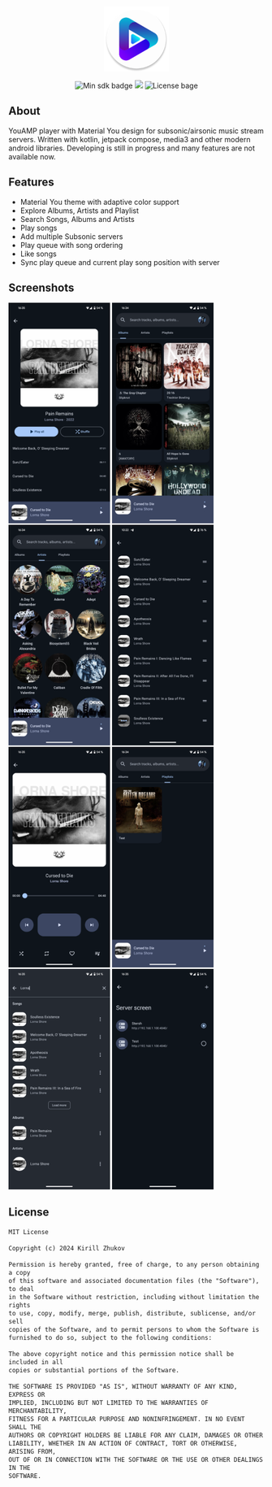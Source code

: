 <p align="center">
  <img src="/app/src/main/res/mipmap-xxxhdpi/ic_launcher_round.webp" height="128" />
</p>

<p align="center">
  <img alt="Min sdk badge" src="https://img.shields.io/badge/21-grey?style=flat&logo=android&logoColor=minSdk&label=Min%20sdk&color=blue">
  <a title="Crowdin" target="_blank" href="https://crowdin.com/project/youamp"><img src="https://badges.crowdin.net/youamp/localized.svg"></a>
  <img alt="License bage" src="https://img.shields.io/badge/MIT-grey?style=flat&label=License&color=blue">
</p>

## About

YouAMP player with Material You design for subsonic/airsonic music stream servers. Written with kotlin, jetpack compose,
media3 and other modern android libraries. Developing is still in progress and many features are not available now.

## Features

- Material You theme with adaptive color support
- Explore Albums, Artists and Playlist
- Search Songs, Albums and Artists
- Play songs
- Add multiple Subsonic servers
- Play queue with song ordering
- Like songs
- Sync play queue and current play song position with server

## Screenshots

<p float="left">
  <img src="/fastlane/metadata/android/en-US/images/phoneScreenshots/1.png" width="200" />
  <img src="/fastlane/metadata/android/en-US/images/phoneScreenshots/2.png" width="200" /> 
  <img src="/fastlane/metadata/android/en-US/images/phoneScreenshots/3.png" width="200" /> 
  <img src="/fastlane/metadata/android/en-US/images/phoneScreenshots/4.png" width="200" />
  <img src="/fastlane/metadata/android/en-US/images/phoneScreenshots/5.png" width="200" />
  <img src="/fastlane/metadata/android/en-US/images/phoneScreenshots/6.png" width="200" />
  <img src="/fastlane/metadata/android/en-US/images/phoneScreenshots/7.png" width="200" />
  <img src="/fastlane/metadata/android/en-US/images/phoneScreenshots/8.png" width="200" />
</p>

## License

```
MIT License

Copyright (c) 2024 Kirill Zhukov

Permission is hereby granted, free of charge, to any person obtaining a copy
of this software and associated documentation files (the "Software"), to deal
in the Software without restriction, including without limitation the rights
to use, copy, modify, merge, publish, distribute, sublicense, and/or sell
copies of the Software, and to permit persons to whom the Software is
furnished to do so, subject to the following conditions:

The above copyright notice and this permission notice shall be included in all
copies or substantial portions of the Software.

THE SOFTWARE IS PROVIDED "AS IS", WITHOUT WARRANTY OF ANY KIND, EXPRESS OR
IMPLIED, INCLUDING BUT NOT LIMITED TO THE WARRANTIES OF MERCHANTABILITY,
FITNESS FOR A PARTICULAR PURPOSE AND NONINFRINGEMENT. IN NO EVENT SHALL THE
AUTHORS OR COPYRIGHT HOLDERS BE LIABLE FOR ANY CLAIM, DAMAGES OR OTHER
LIABILITY, WHETHER IN AN ACTION OF CONTRACT, TORT OR OTHERWISE, ARISING FROM,
OUT OF OR IN CONNECTION WITH THE SOFTWARE OR THE USE OR OTHER DEALINGS IN THE
SOFTWARE.
```
